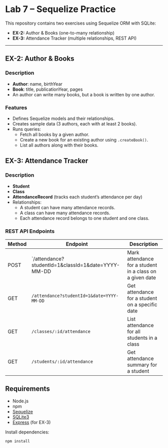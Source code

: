 # Lab 7 – Sequelize Practice

This repository contains two exercises using Sequelize ORM with SQLite:

- **EX-2:** Author & Books (one-to-many relationship)
- **EX-3:** Attendance Tracker (multiple relationships, REST API)

---

## EX-2: Author & Books

### Description

- **Author**: name, birthYear
- **Book**: title, publicationYear, pages
- An author can write many books, but a book is written by one author.

### Features

- Defines Sequelize models and their relationships.
- Creates sample data (3 authors, each with at least 2 books).
- Runs queries:
  - Fetch all books by a given author.
  - Create a new book for an existing author using `.createBook()`.
  - List all authors along with their books.

## EX-3: Attendance Tracker

### Description

- **Student**
- **Class**
- **AttendanceRecord** (tracks each student’s attendance per day)
- Relationships:
  - A student can have many attendance records.
  - A class can have many attendance records.
  - Each attendance record belongs to one student and one class.

### REST API Endpoints

| Method | Endpoint                                 | Description                                      |
|--------|------------------------------------------|--------------------------------------------------|
| POST   | `/attendance?studentId=1&classId=1&date=YYYY-MM-DD | Mark attendance for a student in a class on a given date |
| GET    | `/attendance?studentId=1&date=YYYY-MM-DD` | Get attendance for a student on a specific date  |
| GET    | `/classes/:id/attendance`                | List attendance for all students in a class      |
| GET    | `/students/:id/attendance`               | Get attendance summary for a student             |

## Requirements

- Node.js
- npm
- [Sequelize](https://sequelize.org/)
- [SQLite3](https://www.sqlite.org/index.html)
- [Express](https://expressjs.com/) (for EX-3)

Install dependencies:

```bash
npm install
```
